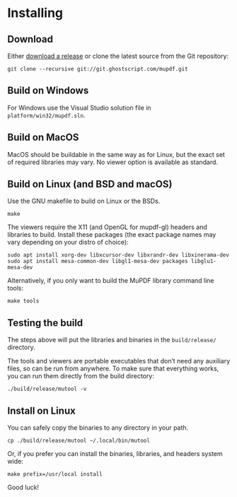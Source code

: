 # Installing

## Download

Either [download a release](https://mupdf.com/releases) or clone the latest
source from the Git repository:

```none
git clone --recursive git://git.ghostscript.com/mupdf.git
```

## Build on Windows

For Windows use the Visual Studio solution file in `platform/win32/mupdf.sln`.

## Build on MacOS

MacOS should be buildable in the same way as for Linux, but the exact set of
required libraries may vary. No viewer option is available as standard.

## Build on Linux (and BSD and macOS)

Use the GNU makefile to build on Linux or the BSDs.

```none
make
```

The viewers require the X11 (and OpenGL for mupdf-gl) headers and libraries to build.
Install these packages (the exact package names may vary depending on your distro of choice):

```none
sudo apt install xorg-dev libxcursor-dev libxrandr-dev libxinerama-dev
sudo apt install mesa-common-dev libgl1-mesa-dev packages libglu1-mesa-dev
```

Alternatively, if you only want to build the MuPDF library command line tools:

```none
make tools
```

## Testing the build

The steps above will put the libraries and binaries in the `build/release/` directory.

The tools and viewers are portable executables that don’t need any auxiliary
files, so can be run from anywhere. To make sure that everything works, you can
run them directly from the build directory:

```none
./build/release/mutool -v
```

## Install on Linux

You can safely copy the binaries to any directory in your path.

```none
cp ./build/release/mutool ~/.local/bin/mutool
```

Or, if you prefer you can install the binaries, libraries, and headers system wide:

```none
make prefix=/usr/local install
```

Good luck!
